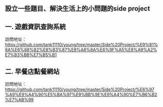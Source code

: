 設立一些題目、解決生活上的小問題的side project
---------------------------------
一. 遊戲資訊查詢系統
---------------------------------
訪問地址：https://github.com/tank11110/young/tree/master/Side%20Project/%E9%81%8A%E6%88%B2%E8%B3%87%E8%A8%8A%E6%9F%A5%E8%A9%A2%E7%B3%BB%E7%B5%B1

二. 早餐店點餐網站
----------------------------------
訪問地址：
https://github.com/tank11110/young/tree/master/Side%20Project/%E6%97%A9%E9%A4%90%E5%BA%97%E9%BB%9E%E9%A4%90%E7%B6%B2%E7%AB%99
